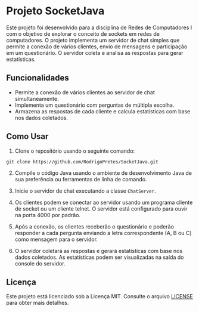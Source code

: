 # Projeto SocketJava

Este projeto foi desenvolvido para a disciplina de Redes de Computadores I 
com o objetivo de explorar o conceito de sockets em redes de computadores.
O projeto implementa um servidor de chat simples que permite a conexão de vários clientes,
envio de mensagens e participação em um questionário. O servidor coleta e analisa as respostas para gerar estatísticas.

## Funcionalidades

- Permite a conexão de vários clientes ao servidor de chat simultaneamente.
- Implementa um questionário com perguntas de múltipla escolha.
- Armazena as respostas de cada cliente e calcula estatísticas com base nos dados coletados.

## Como Usar

1. Clone o repositório usando o seguinte comando:

```
git clone https://github.com/RodrigoPretes/SocketJava.git

```

2. Compile o código Java usando o ambiente de desenvolvimento Java de sua preferência ou ferramentas de linha de comando.

3. Inicie o servidor de chat executando a classe `ChatServer`.

4. Os clientes podem se conectar ao servidor usando um programa cliente de socket ou um cliente telnet. O servidor está configurado para ouvir na porta 4000 por padrão.

5. Após a conexão, os clientes receberão o questionário e poderão responder a cada pergunta enviando a letra correspondente (A, B ou C) como mensagem para o servidor.

6. O servidor coletará as respostas e gerará estatísticas com base nos dados coletados. As estatísticas podem ser visualizadas na saída do console do servidor.

## Licença

Este projeto está licenciado sob a Licença MIT. Consulte o arquivo [LICENSE](LICENSE) para obter mais detalhes.
